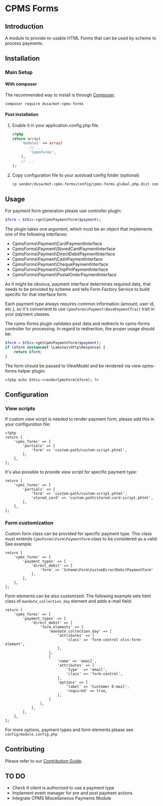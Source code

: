 # CPMS Forms

## Introduction

A module to provide re-usable HTML Forms that can be used by scheme to process payments.

## Installation

### Main Setup

#### With composer

The recommended way to install is through [Composer](https://getcomposer.org/).

```
composer require dvsa/mot-cpms-forms
```

#### Post installation

1. Enable it in your application.config.php file.

    ```php
    <?php
    return array(
        'modules' => array(
            // ...
            'CpmsForms',
        ),
        // ...
    );
    ```
2. Copy configuration file to your autoload config folder (optional)

    ```bash
    cp vendor/dvsa/mot-cpms-forms/config/cpms-forms.global.php.dist config/autoload/cpms-forms.global.php
    ```

## Usage

For payment form generation please use controller plugin:

```php
$form = $this->getCpmsPaymentForm($payment);
```
The plugin takes one argument, which must be an object that implements one of the following interfaces:
* CpmsForms\Payment\CardPaymentInterface
* CpmsForms\Payment\StoredCardPaymentInterface
* CpmsForms\Payment\DirectDebitPaymentInterface
* CpmsForms\Payment\CashPaymentInterface
* CpmsForms\Payment\ChequePaymentInterface
* CpmsForms\Payment\ChipPinPaymentInterface
* CpmsForms\Payment\PostalOrderPaymentInterface

As it might be obvious, payment interface determines required data, that needs to be provided by scheme and tells Form Factory Service to build specific for that interface form.

Each payment type always requires common information (amount, user id, etc.), so it's convenient to use ``CpmsForms\Payment\BasePaymentTrait`` trait in your payment classes.

The cpms-forms plugin validates post data and redirects to cpms-forms controller for processing. In regard to redirection, the proper usage should be:

```php
$form = $this->getCpmsPaymentForm($payment);
if ($form instanceof \Laminas\Http\Response) {
    return $form;
}
```

The form should be passed to ViewModel and be rendered via view cpms-forms helper plugin:
```
<?php echo $this->renderCpmsForm($form); ?>
```

## Configuration

### View scripts
If custom view script is needed to render payment form, please add this in your configuration file:

```
<?php
return [
    'cpms_forms' => [
        'partials' => [
            'form' => 'custom-path/custom-script.phtml',
        ],
    ],
];
```
It's also possible to provide view script for specific payment type:
```
return [
    'cpms_forms' => [
        'partials' => [
            'form' => 'custom-path/custom-script.phtml',
            'stored_card' => 'custom-path/stored-card-script.phtml',
        ],
    ],
];
```

### Form customization
Custom form class can be provided for specific payment type. This class must extends ``CpmsForms\Form\PaymentForm`` class to be considered as a valid.
See example:
```
return [
    'cpms_forms' => [
        'payment_types' => [
            'direct_debit' => [
                'form' => 'Scheme\Form\CustomDirectDebitPaymentForm'
            ],
        ],
    ],
];
```
Form elements can be also customized. The following example sets html class of ``mandate_collection_day`` element and adds e-mail field:
```
return [
    'cpms_forms' => [
        'payment_types' => [
            'direct_debit' => [
                'form_elements' => [
                    'mandate_collection_day' => [
                        'attributes' => [
                            'class' => 'form-control olcs-form-element',
                        ],
                    ],
                    [
                        'name' => 'email',
                        'attributes' => [
                            'type'  => 'email',
                            'class' => 'form-control',
                        ],
                        'options' => [
                            'label' => 'Customer E-mail',
                            'required' => true,
                        ],
                    ]
                ],
            ],
        ],
    ],
];
```
For more options, payment types and form elements please see ``config/module.config.php``

## Contributing

Please refer to our [Contribution Guide](/CONTRIBUTING.md).

TO DO
------------
* Check if client is authorized to use a payment type
* Implement event manager for pre and post payment actions
* Integrate CPMS Miscellaneous Payments Module
